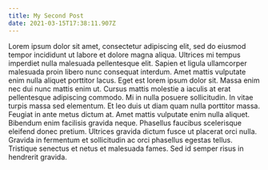 ```yaml
---
title: My Second Post
date: 2021-03-15T17:38:11.907Z
---
```


Lorem ipsum dolor sit amet, consectetur adipiscing elit, sed do eiusmod tempor incididunt ut labore et dolore magna aliqua. Ultrices mi tempus imperdiet nulla malesuada pellentesque elit. Sapien et ligula ullamcorper malesuada proin libero nunc consequat interdum. Amet mattis vulputate enim nulla aliquet porttitor lacus. Eget est lorem ipsum dolor sit. Massa enim nec dui nunc mattis enim ut. Cursus mattis molestie a iaculis at erat pellentesque adipiscing commodo. Mi in nulla posuere sollicitudin. In vitae turpis massa sed elementum. Et leo duis ut diam quam nulla porttitor massa. Feugiat in ante metus dictum at. Amet mattis vulputate enim nulla aliquet. Bibendum enim facilisis gravida neque. Phasellus faucibus scelerisque eleifend donec pretium. Ultrices gravida dictum fusce ut placerat orci nulla. Gravida in fermentum et sollicitudin ac orci phasellus egestas tellus. Tristique senectus et netus et malesuada fames. Sed id semper risus in hendrerit gravida.
